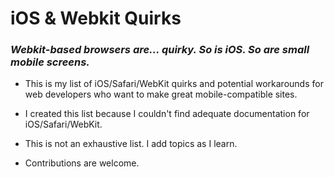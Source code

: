 # iOS & Webkit Quirks

### _Webkit-based browsers are... quirky. So is iOS. So are small mobile screens._

- This is my list of iOS/Safari/WebKit quirks and potential workarounds for web developers who want to make great mobile-compatible sites.

- I created this list because I couldn't find adequate documentation for iOS/Safari/WebKit.

- This is not an exhaustive list. I add topics as I learn.

- Contributions are welcome.